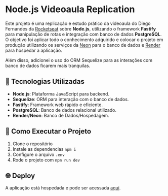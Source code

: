 # Node.js Videoaula Replication

Este projeto é uma replicação e estudo prático da videoaula do Diego Fernandes da [Rocketseat](https://www.rocketseat.com.br/) sobre **Node.js**, utilizando o framework **Fastify** para manipulação de rotas e integração com banco de dados **PostgreSQL**. O objetivo foi aplicar todo o conhecimento adquirido e colocar o projeto em produção utilizando os serviços da [Neon](https://neon.tech/) para o banco de dados e [Render](https://render.com/) para hospedar a aplicação.

Além disso, adicionei o uso do ORM Sequelize para as interações com banco de dados ficarem mais tranquilas.

## 🚀 Tecnologias Utilizadas

- **Node.js**: Plataforma JavaScript para backend.
- **Sequelize**: ORM para interação com o banco de dados.
- **Fastify**: Framework web rápido e eficiente.
- **PostgreSQL**: Banco de dados relacional utilizado.
- **Render/Neon**: Banco de Dados/Hospedagem.

## 🔧 Como Executar o Projeto

1. Clone o repositório
2. Instale as dependencias ```npm i```
3. Configure o arquivo ```.env```
4. Rode o projeto com ```npm run dev```

## 🌐 Deploy

A aplicação está hospedada e pode ser acessada [aqui](https://nodedozero-jv0q.onrender.com/).

